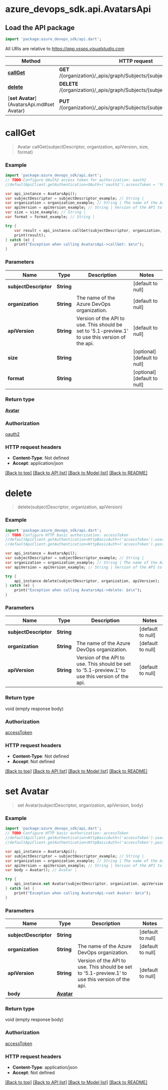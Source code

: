 # azure_devops_sdk.api.AvatarsApi

## Load the API package
```dart
import 'package:azure_devops_sdk/api.dart';
```

All URIs are relative to *https://app.vssps.visualstudio.com*

Method | HTTP request | Description
------------- | ------------- | -------------
[**callGet**](AvatarsApi.md#callGet) | **GET** /{organization}/_apis/graph/Subjects/{subjectDescriptor}/avatars | 
[**delete**](AvatarsApi.md#delete) | **DELETE** /{organization}/_apis/graph/Subjects/{subjectDescriptor}/avatars | 
[**set Avatar**](AvatarsApi.md#set Avatar) | **PUT** /{organization}/_apis/graph/Subjects/{subjectDescriptor}/avatars | 


# **callGet**
> Avatar callGet(subjectDescriptor, organization, apiVersion, size, format)



### Example 
```dart
import 'package:azure_devops_sdk/api.dart';
// TODO Configure OAuth2 access token for authorization: oauth2
//defaultApiClient.getAuthentication<OAuth>('oauth2').accessToken = 'YOUR_ACCESS_TOKEN';

var api_instance = AvatarsApi();
var subjectDescriptor = subjectDescriptor_example; // String | 
var organization = organization_example; // String | The name of the Azure DevOps organization.
var apiVersion = apiVersion_example; // String | Version of the API to use.  This should be set to '5.1-preview.1' to use this version of the api.
var size = size_example; // String | 
var format = format_example; // String | 

try { 
    var result = api_instance.callGet(subjectDescriptor, organization, apiVersion, size, format);
    print(result);
} catch (e) {
    print("Exception when calling AvatarsApi->callGet: $e\n");
}
```

### Parameters

Name | Type | Description  | Notes
------------- | ------------- | ------------- | -------------
 **subjectDescriptor** | **String**|  | [default to null]
 **organization** | **String**| The name of the Azure DevOps organization. | [default to null]
 **apiVersion** | **String**| Version of the API to use.  This should be set to &#39;5.1-preview.1&#39; to use this version of the api. | [default to null]
 **size** | **String**|  | [optional] [default to null]
 **format** | **String**|  | [optional] [default to null]

### Return type

[**Avatar**](Avatar.md)

### Authorization

[oauth2](../README.md#oauth2)

### HTTP request headers

 - **Content-Type**: Not defined
 - **Accept**: application/json

[[Back to top]](#) [[Back to API list]](../README.md#documentation-for-api-endpoints) [[Back to Model list]](../README.md#documentation-for-models) [[Back to README]](../README.md)

# **delete**
> delete(subjectDescriptor, organization, apiVersion)



### Example 
```dart
import 'package:azure_devops_sdk/api.dart';
// TODO Configure HTTP basic authorization: accessToken
//defaultApiClient.getAuthentication<HttpBasicAuth>('accessToken').username = 'YOUR_USERNAME'
//defaultApiClient.getAuthentication<HttpBasicAuth>('accessToken').password = 'YOUR_PASSWORD';

var api_instance = AvatarsApi();
var subjectDescriptor = subjectDescriptor_example; // String | 
var organization = organization_example; // String | The name of the Azure DevOps organization.
var apiVersion = apiVersion_example; // String | Version of the API to use.  This should be set to '5.1-preview.1' to use this version of the api.

try { 
    api_instance.delete(subjectDescriptor, organization, apiVersion);
} catch (e) {
    print("Exception when calling AvatarsApi->delete: $e\n");
}
```

### Parameters

Name | Type | Description  | Notes
------------- | ------------- | ------------- | -------------
 **subjectDescriptor** | **String**|  | [default to null]
 **organization** | **String**| The name of the Azure DevOps organization. | [default to null]
 **apiVersion** | **String**| Version of the API to use.  This should be set to &#39;5.1-preview.1&#39; to use this version of the api. | [default to null]

### Return type

void (empty response body)

### Authorization

[accessToken](../README.md#accessToken)

### HTTP request headers

 - **Content-Type**: Not defined
 - **Accept**: Not defined

[[Back to top]](#) [[Back to API list]](../README.md#documentation-for-api-endpoints) [[Back to Model list]](../README.md#documentation-for-models) [[Back to README]](../README.md)

# **set Avatar**
> set Avatar(subjectDescriptor, organization, apiVersion, body)



### Example 
```dart
import 'package:azure_devops_sdk/api.dart';
// TODO Configure HTTP basic authorization: accessToken
//defaultApiClient.getAuthentication<HttpBasicAuth>('accessToken').username = 'YOUR_USERNAME'
//defaultApiClient.getAuthentication<HttpBasicAuth>('accessToken').password = 'YOUR_PASSWORD';

var api_instance = AvatarsApi();
var subjectDescriptor = subjectDescriptor_example; // String | 
var organization = organization_example; // String | The name of the Azure DevOps organization.
var apiVersion = apiVersion_example; // String | Version of the API to use.  This should be set to '5.1-preview.1' to use this version of the api.
var body = Avatar(); // Avatar | 

try { 
    api_instance.set Avatar(subjectDescriptor, organization, apiVersion, body);
} catch (e) {
    print("Exception when calling AvatarsApi->set Avatar: $e\n");
}
```

### Parameters

Name | Type | Description  | Notes
------------- | ------------- | ------------- | -------------
 **subjectDescriptor** | **String**|  | [default to null]
 **organization** | **String**| The name of the Azure DevOps organization. | [default to null]
 **apiVersion** | **String**| Version of the API to use.  This should be set to &#39;5.1-preview.1&#39; to use this version of the api. | [default to null]
 **body** | [**Avatar**](Avatar.md)|  | 

### Return type

void (empty response body)

### Authorization

[accessToken](../README.md#accessToken)

### HTTP request headers

 - **Content-Type**: application/json
 - **Accept**: Not defined

[[Back to top]](#) [[Back to API list]](../README.md#documentation-for-api-endpoints) [[Back to Model list]](../README.md#documentation-for-models) [[Back to README]](../README.md)

